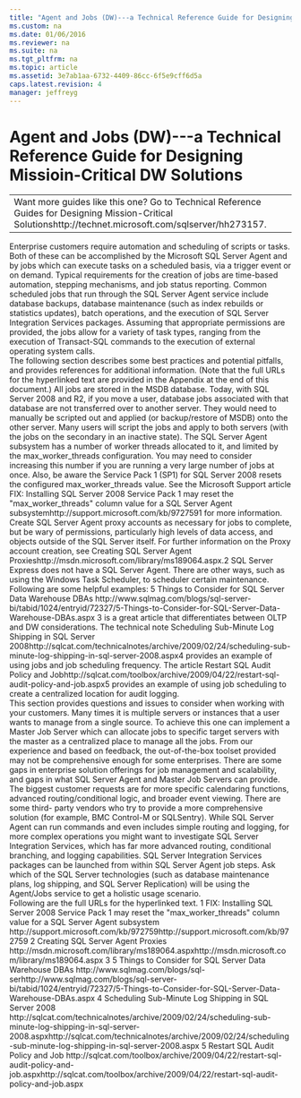 ```yaml
---
title: "Agent and Jobs (DW)---a Technical Reference Guide for Designing Missioin-Critical DW Solutions"
ms.custom: na
ms.date: 01/06/2016
ms.reviewer: na
ms.suite: na
ms.tgt_pltfrm: na
ms.topic: article
ms.assetid: 3e7ab1aa-6732-4409-86cc-6f5e9cff6d5a
caps.latest.revision: 4
manager: jeffreyg
---
```

# Agent and Jobs (DW)---a Technical Reference Guide for Designing Missioin-Critical DW Solutions
<?xml version="1.0" encoding="utf-8"?>
<developerConceptualDocument xmlns="http://ddue.schemas.microsoft.com/authoring/2003/5" xmlns:xlink="http://www.w3.org/1999/xlink" xmlns:xsi="http://www.w3.org/2001/XMLSchema-instance" xsi:schemaLocation="http://ddue.schemas.microsoft.com/authoring/2003/5 http://clixdevr3.blob.core.windows.net/ddueschema/developer.xsd">
  <introduction>
    <table xmlns:caps="http://schemas.microsoft.com/build/caps/2013/11">
      <tbody>
        <tr>
          <TD>
            <para>
              <embeddedLabel>Want more guides like this one?</embeddedLabel> Go to <externalLink><linkText>Technical Reference Guides for Designing Mission-Critical Solutions</linkText><linkUri>http://technet.microsoft.com/sqlserver/hh273157</linkUri></externalLink>.</para>
          </TD>
        </tr>
      </tbody>
    </table>
    <para>Enterprise customers require automation and scheduling of scripts or tasks. Both of these can be accomplished by the Microsoft SQL Server Agent and by jobs which can execute tasks on a scheduled basis, via a trigger event or on demand. Typical requirements for the creation of jobs are time-based automation, stepping mechanisms, and job status reporting.</para>
    <para>Common scheduled jobs that run through the SQL Server Agent service include database backups, database maintenance (such as index rebuilds or statistics updates), batch operations, and the execution of SQL Server Integration Services packages. Assuming that appropriate permissions are provided, the jobs allow for a variety of task types, ranging from the execution of Transact-SQL commands to the execution of external operating system calls.</para>
  </introduction>
  <section>
    <title>Best Practices</title>
    <content>
      <para>The following section describes some best practices and potential pitfalls, and provides references for additional information. (Note that the full URLs for the hyperlinked text are provided in the Appendix at the end of this document.)</para>
      <list class="bullet">
        <listItem>
          <para>All jobs are stored in the MSDB database. Today, with SQL Server 2008 and R2, if you move a user, database jobs associated with that database are not transferred over to another server. They would need to manually be scripted out and applied (or backup/restore of MSDB) onto the other server. Many users will script the jobs and apply to both servers (with the jobs on the secondary in an inactive state).</para>
        </listItem>
        <listItem>
          <para>The SQL Server Agent subsystem has a number of worker threads allocated to it, and limited by the max_worker_threads configuration. You may need to consider increasing this number if you are running a very large number of jobs at once. Also, be aware the Service Pack 1 (SP1) for SQL Server 2008 resets the configured max_worker_threads value. See the Microsoft Support article <externalLink><linkText>FIX: Installing SQL Server 2008 Service Pack 1 may reset the "max_worker_threads" column value for a SQL Server Agent subsystem</linkText><linkUri>http://support.microsoft.com/kb/972759</linkUri></externalLink><superscript>1</superscript> for more information.</para>
        </listItem>
        <listItem>
          <para>Create SQL Server Agent proxy accounts as necessary for jobs to complete, but be wary of permissions, particularly high levels of data access, and objects outside of the SQL Server itself. For further information on the Proxy account creation, see <externalLink><linkText>Creating SQL Server Agent Proxies</linkText><linkUri>http://msdn.microsoft.com/library/ms189064.aspx</linkUri></externalLink>.<superscript>2</superscript></para>
        </listItem>
        <listItem>
          <para>SQL Server Express does not have a SQL Server Agent. There are other ways, such as using the Windows Task Scheduler, to scheduler certain maintenance.</para>
        </listItem>
      </list>
    </content>
  </section>
  <section>
    <title>Case Studies and Reference</title>
    <content>
      <para>Following are some helpful examples:</para>
      <list class="bullet">
        <listItem>
          <para>
            <externalLink>
              <linkText>5 Things to Consider for SQL Server Data Warehouse DBAs</linkText>
              <linkUri>http://www.sqlmag.com/blogs/sql-server-bi/tabid/1024/entryid/72327/5-Things-to-Consider-for-SQL-Server-Data-Warehouse-DBAs.aspx</linkUri>
            </externalLink>
            <superscript>3</superscript> is a great article that differentiates between OLTP and DW considerations.</para>
        </listItem>
        <listItem>
          <para>The technical note <externalLink><linkText>Scheduling Sub-Minute Log Shipping in SQL Server 2008</linkText><linkUri>http://sqlcat.com/technicalnotes/archive/2009/02/24/scheduling-sub-minute-log-shipping-in-sql-server-2008.aspx</linkUri></externalLink><superscript>4</superscript> provides an example of using jobs and job scheduling frequency. </para>
        </listItem>
        <listItem>
          <para>The article <externalLink><linkText>Restart SQL Audit Policy and Job</linkText><linkUri>http://sqlcat.com/toolbox/archive/2009/04/22/restart-sql-audit-policy-and-job.aspx</linkUri></externalLink><superscript>5</superscript> provides an example of using job scheduling to create a centralized location for audit logging.</para>
        </listItem>
      </list>
    </content>
  </section>
  <section>
    <title>Questions and Considerations</title>
    <content>
      <para>This section provides questions and issues to consider when working with your customers.</para>
      <list class="bullet">
        <listItem>
          <para>Many times it is multiple servers or instances that a user wants to manage from a single source. To achieve this one can implement a Master Job Server which can allocate jobs to specific target servers with the master as a centralized place to manage all the jobs.</para>
        </listItem>
        <listItem>
          <para>From our experience and based on feedback, the out-of-the-box toolset provided may not be comprehensive enough for some enterprises. There are some gaps in enterprise solution offerings for job management and scalability, and gaps in what SQL Server Agent and Master Job Servers can provide. The biggest customer requests are for more specific calendaring functions, advanced routing/conditional logic, and broader event viewing. There are some third- party vendors who try to provide a more comprehensive solution (for example, BMC Control-M or SQLSentry).</para>
        </listItem>
        <listItem>
          <para>While SQL Server Agent can run commands and even includes simple routing and logging, for more complex operations you might want to investigate SQL Server Integration Services, which has far more advanced routing, conditional branching, and logging capabilities. SQL Server Integration Services packages can be launched from within SQL Server Agent job steps.</para>
        </listItem>
        <listItem>
          <para>Ask which of the SQL Server technologies (such as database maintenance plans, log shipping, and SQL Server Replication) will be using the Agent/Jobs service to get a holistic usage scenario.</para>
        </listItem>
      </list>
    </content>
  </section>
  <section>
    <title>Appendix</title>
    <content>
      <para>Following are the full URLs for the hyperlinked text.</para>
      <para>
        <superscript>1</superscript> FIX: Installing SQL Server 2008 Service Pack 1 may reset the "max_worker_threads" column value for a SQL Server Agent subsystem  <externalLink><linkText>http://support.microsoft.com/kb/972759</linkText><linkUri>http://support.microsoft.com/kb/972759</linkUri></externalLink></para>
      <para>
        <superscript>2</superscript> Creating SQL Server Agent Proxies  <externalLink><linkText>http://msdn.microsoft.com/library/ms189064.aspx</linkText><linkUri>http://msdn.microsoft.com/library/ms189064.aspx</linkUri></externalLink></para>
      <para>
        <superscript>3</superscript> 5 Things to Consider for SQL Server Data Warehouse DBAs <externalLink><linkText>http://www.sqlmag.com/blogs/sql-ser</linkText><linkUri>http://www.sqlmag.com/blogs/sql-server-bi/tabid/1024/entryid/72327/5-Things-to-Consider-for-SQL-Server-Data-Warehouse-DBAs.aspx</linkUri></externalLink></para>
      <para>
        <superscript>4</superscript> Scheduling Sub-Minute Log Shipping in SQL Server 2008 <externalLink><linkText>http://sqlcat.com/technicalnotes/archive/2009/02/24/scheduling-sub-minute-log-shipping-in-sql-server-2008.aspx</linkText><linkUri>http://sqlcat.com/technicalnotes/archive/2009/02/24/scheduling-sub-minute-log-shipping-in-sql-server-2008.aspx</linkUri></externalLink></para>
      <para>
        <superscript>5</superscript> Restart SQL Audit Policy and Job  <externalLink><linkText>http://sqlcat.com/toolbox/archive/2009/04/22/restart-sql-audit-policy-and-job.aspx</linkText><linkUri>http://sqlcat.com/toolbox/archive/2009/04/22/restart-sql-audit-policy-and-job.aspx</linkUri></externalLink></para>
    </content>
  </section>
  <relatedTopics />
</developerConceptualDocument>